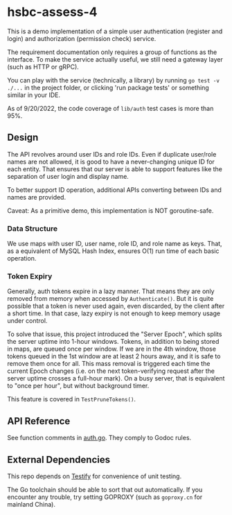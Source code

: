 # hsbc-assess-4

This is a demo implementation of a simple user authentication (register and login)
and authorization (permission check) service.

The requirement documentation only requires a group of functions as the interface.
To make the service actually useful, we still need a gateway layer (such as HTTP
or gRPC).

You can play with the service (technically, a library) by running `go test -v ./...`
in the project folder, or clicking 'run package tests' or something similar in your
IDE.

As of 9/20/2022, the code coverage of `lib/auth` test cases is more than 95%.

## Design

The API revolves around user IDs and role IDs. Even if duplicate user/role names
are not allowed, it is good to have a never-changing unique ID for each entity. That
ensures that our server is able to support features like the separation of user
login and display name.

To better support ID operation, additional APIs converting between IDs and names
are provided.

Caveat: As a primitive demo, this implementation is NOT goroutine-safe.

### Data Structure

We use maps with user ID, user name, role ID, and role name as keys. That, as a
equivalent of MySQL Hash Index, ensures O(1) run time of each basic operation.

### Token Expiry

Generally, auth tokens expire in a lazy manner. That means they are only removed
from memory when accessed by `Authenticate()`. But it is quite possible that a
token is never used again, even discarded, by the client after a short time. In
that case, lazy expiry is not enough to keep memory usage under control.

To solve that issue, this project introduced the "Server Epoch", which splits the
server uptime into 1-hour windows. Tokens, in addition to being stored in maps,
are queued once per window. If we are in the 4th window, those tokens queued in the
1st window are at least 2 hours away, and it is safe to remove them once for all.
This mass removal is triggered each time the current Epoch changes (i.e. on the next
token-verifying request after the server uptime crosses a full-hour mark). On a busy
server, that is equivalent to "once per hour", but without background timer.

This feature is covered in `TestPruneTokens()`.

## API Reference

See function comments in [auth.go](lib/auth/auth.go). They comply to Godoc rules.

## External Dependencies

This repo depends on [Testify](https://github.com/stretchr/testify) for convenience
of unit testing.

The Go toolchain should be able to sort that out automatically. If you encounter
any trouble, try setting GOPROXY (such as `goproxy.cn` for mainland China).
